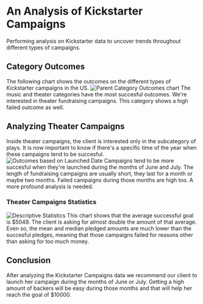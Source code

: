 # An Analysis of Kickstarter Campaigns
Performing analysis on Kickstarter data to uncover trends throughout different types of campaigns. 
## Category Outcomes
The following chart shows the outcomes on the different types of Kickstarter campaigns in the US.
![Parent Category Outcomes chart](https://user-images.githubusercontent.com/104812189/176954595-cd561d13-8d69-41df-9265-0592fec1d936.png)
The music and theater categories have the most succesful outcomes. We're interested in theater fundraising campaigns. This category shows a high failed outcome as well. 
## Analyzing Theater Campaigns
Inside theater campaigns, the client is interested only in the subcategory of plays. 
It is now important to know if there's a specific time of the year when these campaigns tend to be succesful. 
![Outcomes based on Launched Date](https://user-images.githubusercontent.com/104812189/176956753-344b1925-37af-46c7-a27b-7afba05ee137.png)
Campaigns tend to be more succesful when they're launched during the months of June and July. The length of fundraising campaigns are usually short, they last for a month or maybe two months. Failed campaigns during those months are high too. A more profound analysis is needed.
### Theater Campaigns Statistics
![Descriptive Statistics](https://user-images.githubusercontent.com/104812189/176958375-98cc567d-b899-4a7a-8ea7-3a4dc3622dbd.PNG)
This chart shows that the average successful goal is $5049. The client is asking for almost double the amount of that average. Even so, the mean and median pledged amounts are much lower than the succesful pledges, meaning that those campaigns failed for reasons other than asking for too much money. 
## Conclusion
After analyzing the Kickstarter Campaigns data we recommend our client to launch her campaign during the months of June or July. Getting a high amount of backers will be easy during those months and that will help her reach the goal of $10000. 

